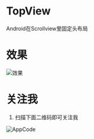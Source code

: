 # TopView
Android在Scrollview里固定头布局

# 效果

![效果](http://ww4.sinaimg.cn/large/006tNbRwgy1ffaai9yg57g30940gbq9l.gif)

# 关注我

1. 扫描下面二维码即可关注我


![AppCode](http://upload-images.jianshu.io/upload_images/3267943-35cf55f437d712a9.jpg?imageMogr2/auto-orient/strip%7CimageView2/2/w/1240)
